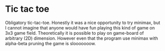 # Tic tac toe
Obligatory tic-tac-toe. Honestly it was a nice opportunity to try minimax, but I cannot imagine that anyone would have fun playing this kind of game on 3x3 game field. Theoretically it is possible to play on game-board of arbitrary (2D) dimension. However even that the program use minimax with alpha-beta pruning the game is slooooooow.